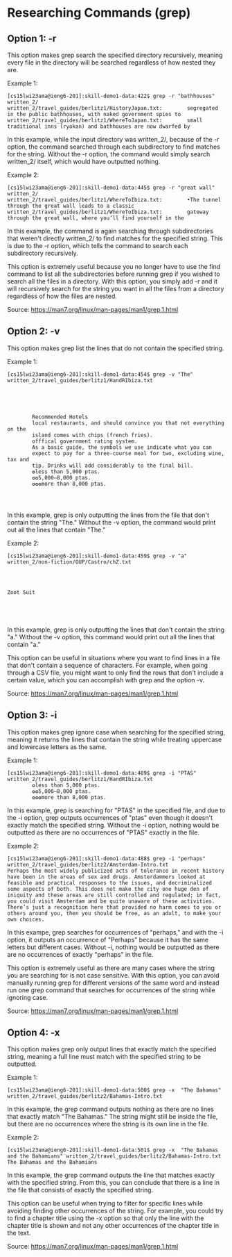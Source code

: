 # Researching Commands (grep)  
## Option 1: -r  
  
This option makes grep search the specified directory recursively, meaning every file in the directory will be searched regardless of how nested they are.  
  
Example 1:   
```
[cs15lwi23ama@ieng6-201]:skill-demo1-data:422$ grep -r "bathhouses" written_2/
written_2/travel_guides/berlitz1/HistoryJapan.txt:        segregated in the public bathhouses, with naked government spies to
written_2/travel_guides/berlitz1/WhereToJapan.txt:        small traditional inns (ryokan) and bathhouses are now dwarfed by
```  
  
In this example, while the input directory was written_2/, because of the -r option, the command searched through each subdirectory to find matches for the string. Without the -r option, the command would simply search written_2/ itself, which would have outputted nothing.   
  
Example 2:  
```
[cs15lwi23ama@ieng6-201]:skill-demo1-data:445$ grep -r "great wall" written_2/
written_2/travel_guides/berlitz1/WhereToIbiza.txt:        •The tunnel through the great wall leads to a classic
written_2/travel_guides/berlitz1/WhereToIbiza.txt:        gateway through the great wall, where you’ll find yourself in the
```  
  
In this example, the command is again searching through subdirectories that weren't directly written_2/ to find matches for the specified string. This is due to the -r option, which tells the command to search each subdirectory recursively. 

This option is extremely useful because you no longer have to use the find command to list all the subdirectories before running grep if you wished to search all the files in a directory. With this option, you simply add -r and it will recursively search for the string you want in all the files from a directory regardless of how the files are nested.   
  
Source: https://man7.org/linux/man-pages/man1/grep.1.html    
  
## Option 2: -v  
  
This option makes grep list the lines that do not contain the specified string.    
  
Example 1:   
```
[cs15lwi23ama@ieng6-201]:skill-demo1-data:454$ grep -v "The" written_2/travel_guides/berlitz1/HandRIbiza.txt





        Recommended Hotels
        local restaurants, and should convince you that not everything on the
        island comes with chips (french fries).
        offfical government rating system.
        As a basic guide, the symbols we use indicate what you can
        expect to pay for a three-course meal for two, excluding wine, tax and
        tip. Drinks will add considerably to the final bill.
        ✪less than 5,000 ptas.
        ✪✪5,000–8,000 ptas.
        ✪✪✪more than 8,000 ptas.




```
  
In this example, grep is only outputting the lines from the file that don't contain the string "The." Without the -v option, the command would print out all the lines that contain "The."  
  
Example 2:   
```
[cs15lwi23ama@ieng6-201]:skill-demo1-data:459$ grep -v "a" written_2/non-fiction/OUP/Castro/chZ.txt




Zoot Suit





```
  
In this example, grep is only outputting the lines that don't contain the string "a." Without the -v option, this command would print out all the lines that contain "a."  

This option can be useful in situations where you want to find lines in a file that don't contain a sequence of characters. For example, when going through a CSV file, you might want to only find the rows that don't include a certain value, which you can accomplish with grep and the option -v.    
  
Source: https://man7.org/linux/man-pages/man1/grep.1.html  

## Option 3: -i  
  
This option makes grep ignore case when searching for the specified string, meaning it returns the lines that contain the string while treating uppercase and lowercase letters as the same.   
  
Example 1:   
```
[cs15lwi23ama@ieng6-201]:skill-demo1-data:489$ grep -i "PTAS" written_2/travel_guides/berlitz1/HandRIbiza.txt
        ✪less than 5,000 ptas.
        ✪✪5,000–8,000 ptas.
        ✪✪✪more than 8,000 ptas.

```
  
In this example, grep is searching for "PTAS" in the specified file, and due to the -i option, grep outputs occurrences of "ptas" even though it doesn't exactly match the specified string. Without the -i option, nothing would be outputted as there are no occurrences of "PTAS" exactly in the file.   
  
Example 2:   
```
[cs15lwi23ama@ieng6-201]:skill-demo1-data:488$ grep -i "perhaps" written_2/travel_guides/berlitz2/Amsterdam-Intro.txt
Perhaps the most widely publicized acts of tolerance in recent history have been in the areas of sex and drugs. Amsterdammers looked at feasible and practical responses to the issues, and decriminalized some aspects of both. This does not make the city one huge den of iniquity and these areas are still controlled and regulated; in fact, you could visit Amsterdam and be quite unaware of these activities. There’s just a recognition here that provided no harm comes to you or others around you, then you should be free, as an adult, to make your own choices.

```
  
In this exampe, grep searches for occurrences of "perhaps," and with the -i option, it outputs an occurrence of "Perhaps" because it has the same letters but different cases. Without -i, nothing would be outputted as there are no occurrences of exactly "perhaps" in the file.   
  
This option is extremely useful as there are many cases where the string you are searching for is not case sensitive. With this option, you can avoid manually running grep for different versions of the same word and instead run one grep command that searches for occurrences of the string while ignoring case.   
  
Source: https://man7.org/linux/man-pages/man1/grep.1.html  
  
## Option 4: -x  
  
This option makes grep only output lines that exactly match the specified string, meaning a full line must match with the specified string to be outputted.   
  
Example 1:   
```
[cs15lwi23ama@ieng6-201]:skill-demo1-data:500$ grep -x  "The Bahamas" written_2/travel_guides/berlitz2/Bahamas-Intro.txt

```
  
In this example, the grep command outputs nothing as there are no lines that exactly match "The Bahamas." The string might still be inside the file, but there are no occurrences where the string is its own line in the file.   
  
Example 2:   
```
[cs15lwi23ama@ieng6-201]:skill-demo1-data:501$ grep -x  "The Bahamas and the Bahamians" written_2/travel_guides/berlitz2/Bahamas-Intro.txt
The Bahamas and the Bahamians

```

In this example, the grep command outputs the line that matches exactly with the specified string. From this, you can conclude that there is a line in the file that consists of exactly the specified string. 

This option can be useful when trying to filter for specific lines while avoiding finding other occurrences of the string. For example, you could try to find a chapter title using the -x option so that only the line with the chapter title is shown and not any other occurrences of the chapter title in the text.    
  
Source: https://man7.org/linux/man-pages/man1/grep.1.html  
